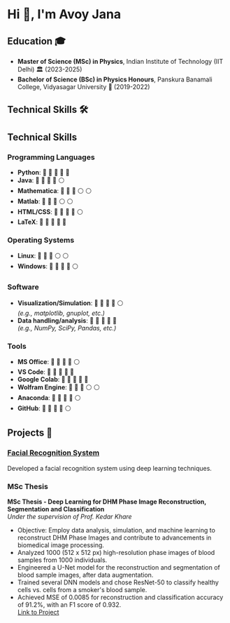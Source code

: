 # Hi 👋, I'm Avoy Jana


## Education 🎓
- **Master of Science (MSc) in Physics**, Indian Institute of Technology (IIT Delhi) 🏛️ (2023-2025)
- **Bachelor of Science (BSc) in Physics Honours**, Panskura Banamali College, Vidyasagar University 🏫 (2019-2022)

## Technical Skills 🛠️

## Technical Skills

### Programming Languages
- **Python**: 🔵 🔵 🔵 🔵 🔵
- **Java**: 🔵 🔵 🔵 🔵 ⚪
- **Mathematica**: 🔵 🔵 🔵 ⚪ ⚪
- **Matlab**: 🔵 🔵 🔵 ⚪ ⚪
- **HTML/CSS**: 🔵 🔵 🔵 🔵 ⚪
- **LaTeX**: 🔵 🔵 🔵 🔵 🔵

### Operating Systems
- **Linux**: 🔵 🔵 🔵 ⚪ ⚪
- **Windows**: 🔵 🔵 🔵 🔵 ⚪

### Software
- **Visualization/Simulation**: 🔵 🔵 🔵 🔵 ⚪  
  *(e.g., matplotlib, gnuplot, etc.)*
- **Data handling/analysis**: 🔵 🔵 🔵 🔵 🔵  
  *(e.g., NumPy, SciPy, Pandas, etc.)*

### Tools
- **MS Office**: 🔵 🔵 🔵 🔵 ⚪
- **VS Code**: 🔵 🔵 🔵 🔵 🔵
- **Google Colab**: 🔵 🔵 🔵 🔵 🔵
- **Wolfram Engine**: 🔵 🔵 🔵 ⚪ ⚪
- **Anaconda**: 🔵 🔵 🔵 🔵 ⚪
- **GitHub**: 🔵 🔵 🔵 🔵 ⚪

## Projects 🚧

### [Facial Recognition System](https://github.com/)
Developed a facial recognition system using deep learning techniques.

### MSc Thesis
**MSc Thesis - Deep Learning for DHM Phase Image Reconstruction, Segmentation and Classification**  
*Under the supervision of Prof. Kedar Khare*  
- Objective: Employ data analysis, simulation, and machine learning to reconstruct DHM Phase Images and contribute to advancements in biomedical image processing.
- Analyzed 1000 (512 x 512 px) high-resolution phase images of blood samples from 1000 individuals.
- Engineered a U-Net model for the reconstruction and segmentation of blood sample images, after data augmentation.
- Trained several DNN models and chose ResNet-50 to classify healthy cells vs. cells from a smoker's blood sample.
- Achieved MSE of 0.0085 for reconstruction and classification accuracy of 91.2%, with an F1 score of 0.932.  
[Link to Project](https://github.com/)


